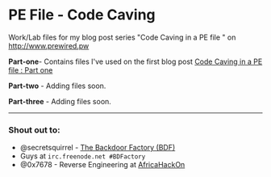 # PE File - Code Caving

Work/Lab files for my blog post series "Code Caving in a PE file " on http://www.prewired.pw

**Part-one**- Contains files I've used on the first blog post [Code Caving in a PE file : Part one](http://prewired.pw/2015/10/code-caving-part1.html)

**Part-two** - Adding files soon.

**Part-three** - Adding files soon.

----------------------
### Shout out to:

* @secretsquirrel  - [The Backdoor Factory (BDF)](https://github.com/secretsquirrel/the-backdoor-factory) 
* Guys at ```irc.freenode.net #BDFactory```
* @0x7678 - Reverse Engineering  at [AfricaHackOn](http://africahackon.com/)